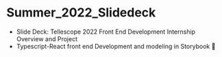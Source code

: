 # Summer_2022_Slidedeck 
  - Slide Deck: Tellescope 2022 Front End Development Internship Overview and Project 
  - Typescript-React front end Development and modeling in Storybook 🐄
